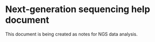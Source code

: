 # Next-generation sequencing help document
This document is being created as notes for  NGS data analysis.

